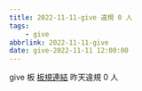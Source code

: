 ```yaml
---
title: 2022-11-11-give 違規 0 人
tags:
    - give
abbrlink: 2022-11-11-give
date: give-2022-11-11 12:00:00
---
```

give 板 [板規連結](https://www.ptt.cc/bbs/give/M.1612495900.A.C32.html)
昨天違規 0 人
